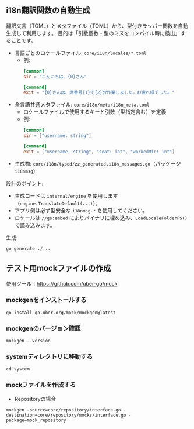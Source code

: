 
## i18n翻訳関数の自動生成

翻訳文言（TOML）とメタファイル（TOML）から、型付きラッパー関数を自動生成して利用します。
目的は「引数個数・型のミスをコンパイル時に検出」することです。

- 言語ごとのロケールファイル: `core/i18n/locales/*.toml`
  - 例:
    ```toml
    [common]
    sir = "こんにちは、{0}さん"

    [command]
    exit = "{0}さんは、席番号{1}で{2}分作業しました。お疲れ様でした。"
    ```
- 全言語共通メタファイル: `core/i18n/meta/i18n_meta.toml`
  - ロケールファイルで使用するキーと引数（型指定含む）を定義
  - 例:
    ```toml
    [common]
    sir = ["username: string"]

    [command]
    exit = ["username: string", "seat: int", "workedMin: int"]
    ```
- 生成物: `core/i18n/typed/zz_generated.i18n_messages.go`（パッケージ `i18nmsg`）

設計のポイント:
- 生成コードは `internal/engine` を使用します（`engine.TranslateDefault(...)`）。
- アプリ側は必ず型安全な `i18nmsg.*` を使用してください。
- ロケールは `//go:embed` によりバイナリに埋め込み、`LoadLocaleFolderFS()` で読み込みます。

生成:
```bash
go generate ./...
```


## テスト用mockファイルの作成
使用ツール：https://github.com/uber-go/mock

### mockgenをインストールする
```shell
go install go.uber.org/mock/mockgen@latest
```

### mockgenのバージョン確認
```shell
mockgen --version
```

### systemディレクトリに移動する
```shell
cd system
```

### mockファイルを作成する
* Repositoryの場合
```shell
mockgen -source=core/repository/interface.go -destination=core/repository/mocks/interface.go -package=mock_repository
```
